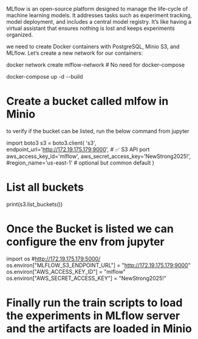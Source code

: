 MLflow is an open-source platform designed to manage the life-cycle of machine learning models. It addresses tasks such as experiment tracking, model deployment, and includes a central model registry. It’s like having a virtual assistant that ensures nothing is lost and keeps experiments organized.

we need to create Docker containers with PostgreSQL, Minio S3, and MLflow.
Let’s create a new network for our containers:

docker network create mlflow-network  #  No need for docker-compose 

docker-compose up -d --build

# Create a bucket called mlfow in Minio 
to verify if the bucket can be listed, run the below command from jupyter

import boto3
s3 = boto3.client(
    's3',
    endpoint_url='http://172.19.175.179:9000',  # ✅ S3 API port
    aws_access_key_id='mlflow',
    aws_secret_access_key='NewStrong2025!',
    #region_name='us-east-1'  # optional but common default
)

# List all buckets
print(s3.list_buckets())

# Once the Bucket is listed we can configure the env from jupyter 
import os
#http://172.19.175.179:5000/
os.environ["MLFLOW_S3_ENDPOINT_URL"] = "http://172.19.175.179:9000"
os.environ["AWS_ACCESS_KEY_ID"] = "mlflow"
os.environ["AWS_SECRET_ACCESS_KEY"] = "NewStrong2025!"

# Finally run the train scripts to load the experiments in MLflow server and the artifacts are loaded in Minio

